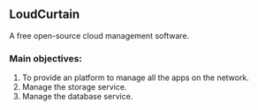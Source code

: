 ##  LoudCurtain

A free open-source cloud management software.


### Main objectives:
1. To provide an platform to manage all the apps on the network.
2. Manage the storage service.
3. Manage the database service.